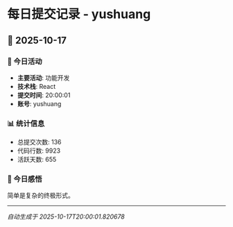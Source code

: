 # 每日提交记录 - yushuang

## 📅 2025-10-17

### 🎯 今日活动
- **主要活动**: 功能开发
- **技术栈**: React
- **提交时间**: 20:00:01
- **账号**: yushuang

### 📊 统计信息
- 总提交次数: 136
- 代码行数: 9923
- 活跃天数: 655

### 💭 今日感悟
简单是复杂的终极形式。

---
*自动生成于 2025-10-17T20:00:01.820678*
